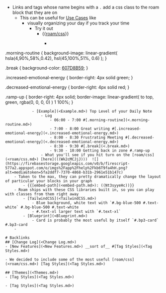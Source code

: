 - Links and tags whose name begins with a `.` add a css class to the roam block that they are on
    - This can be useful for [Use Cases](<Use Cases.md>)  like
        - visually organizing your day if you track your time
            - Try it out
                - {{[roam/css](<roam/css.md>)}}
                    - ```css
.morning-routine {
 background-image: 
    linear-gradient(
      hsla(4,90%,58%,0.42),
      hsl(45,100%,51%, 0.6)
    ); 
}

.break {
   background-color: [607D8B59](<607D8B59.md>);
}

.increased-emotional-energy {
  border-right: 4px solid green;
}

.decreased-emotional-energy {
    border-right: 4px solid red;
}

.ramp-up {
  border-right: 4px solid;
  border-image: 
    linear-gradient(
      to top, 
      green, 
      rgba(0, 0, 0, 0)
    ) 1 100%;
}
```
            - [Example](<Example.md>) Top Level of your Daily Note 
                - Log
                    - 06:00 - 7:00 #[.morning-routine](<.morning-routine.md>)
                    - 7:00 - 8:00 Great writing #[.increased-emotional-energy](<.increased-emotional-energy.md>)
                    - 8:00 - 8:30 Frustrating Meeting #[.decreased-emotional-energy](<.decreased-emotional-energy.md>)
                    - 8:30 - 9:30 #[.break](<.break.md>)
                    - 9:30 - 10:00 Getting back in zone #.ramp-up 
                - What you'll see if you hit turn on the [roam/css](<roam/css.md>) [here](((Wk2cMCJjJ)))  ![](https://firebasestorage.googleapis.com/v0/b/firescript-577a2.appspot.com/o/imgs%2Fapp%2Fhelp%2Fkb6T9fa4hH.png?alt=media&token=5fa2ddf7-7370-4868-b31b-2961e51b147c)
    - Taken to the max, they can pretty dramatically change the layout of particular your blocks in your graph
        - {{[embed-path](<embed-path.md>): ((Nt3syyeHc))}}
    - Roam ships with these CSS libraries built in, so you can play with classes from them right away
        - [TailwindCSS](<TailwindCSS.md>)
            - Blue background, white text with `#.bg-blue-500 #.text-white` #.bg-blue-500 #.text-white 
            - #.text-xl larger text with `#.text-xl`
        - [Blueprint](<Blueprint.md>) 
            - Card is probably the most useful by itself `#.bp3-card` #.bp3-card
    - 

# Backlinks
## [Change Log](<Change Log.md>)
- [New Features](<New Features.md>) __sort of__ #[Tag Styles](<Tag Styles.md>)

- We decided to include some of the most useful [roam/css](<roam/css.md>) [Tag Styles](<Tag Styles.md>)

## [Themes](<Themes.md>)
- [Tag Styles](<Tag Styles.md>)

- [Tag Styles](<Tag Styles.md>)

